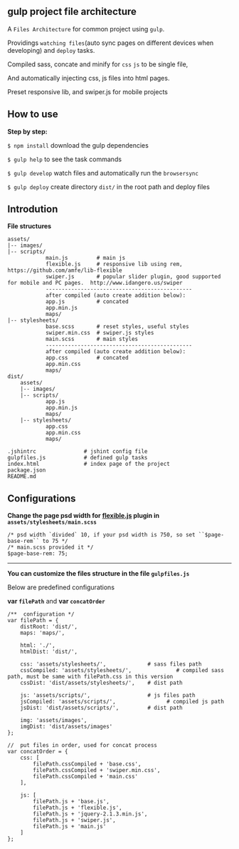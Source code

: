 ## gulp project file architecture
A ``Files Architecture`` for common project using ``gulp``. 

Providings ``watching files``(auto sync pages on different devices when developing) and ``deploy`` tasks.

Compiled sass, concate and minify for ``css`` ``js`` to be single file, 

And automatically injecting css, js files into html pages.

Preset responsive lib, and swiper.js for mobile projects

## How to use
**Step by step:**<br/> 

``$ npm install`` download the gulp dependencies<br/>

``$ gulp help`` to see the task commands

``$ gulp develop`` watch files and automatically run the ``browsersync``

``$ gulp deploy`` create directory ``dist/`` in the root path and deploy files

## Introdution
**File structures**

```
assets/
|-- images/			
|-- scripts/
	        main.js         # main js
	        flexible.js		# responsive lib using rem, https://github.com/amfe/lib-flexible
	        swiper.js		# popular slider plugin, good supported for mobile and PC pages.  http://www.idangero.us/swiper
	        ----------------------------------------------
            after compiled (auto create addition below):
            app.js          # concated
            app.min.js
			maps/
|-- stylesheets/
            base.scss       # reset styles, useful styles
            swiper.min.css  # swiper.js styles
            main.scss       # main styles
            ----------------------------------------------
            after compiled (auto create addition below):
			app.css         # concated
			app.min.css
			maps/
dist/	
	assets/
	|-- images/			
	|-- scripts/
			app.js
			app.min.js
			maps/
	|-- stylesheets/
			app.css
			app.min.css
			maps/
			
.jshintrc				# jshint config file			
gulpfiles.js			# defined gulp tasks
index.html 		    	# index page of the project
package.json
README.md		
```

## Configurations
**Change the page psd width for [flexible.js](https://github.com/amfe/lib-flexible) plugin  in ``assets/stylesheets/main.scss``**

    /* psd width `divided` 10, if your psd width is 750, so set ``$page-base-rem`` to 75 */
    /* main.scss provided it */
    $page-base-rem: 75; 

---

**You can customize the files structure in the file ``gulpfiles.js``**

Below are predefined configurations

**var ``filePath``** and **var ``concatOrder``**

```
/**  configuration */
var filePath = {
    distRoot: 'dist/',
    maps: 'maps/',

    html: './',
    htmlDist: 'dist/',

    css: 'assets/stylesheets/',             # sass files path
    cssCompiled: 'assets/stylesheets/',              # compiled sass path, must be same with filePath.css in this version
    cssDist: 'dist/assets/stylesheets/',    # dist path

    js: 'assets/scripts/',                  # js files path
    jsCompiled: 'assets/scripts/',                # compiled js path
    jsDist: 'dist/assets/scripts/',         # dist path

    img: 'assets/images',
    imgDist: 'dist/assets/images'
};

//  put files in order, used for concat process
var concatOrder = {
    css: [
        filePath.cssCompiled + 'base.css',
        filePath.cssCompiled + 'swiper.min.css',
        filePath.cssCompiled + 'main.css'
    ],

    js: [
        filePath.js + 'base.js',
        filePath.js + 'flexible.js',
        filePath.js + 'jquery-2.1.3.min.js',
        filePath.js + 'swiper.js',
        filePath.js + 'main.js'
    ]
};
```



